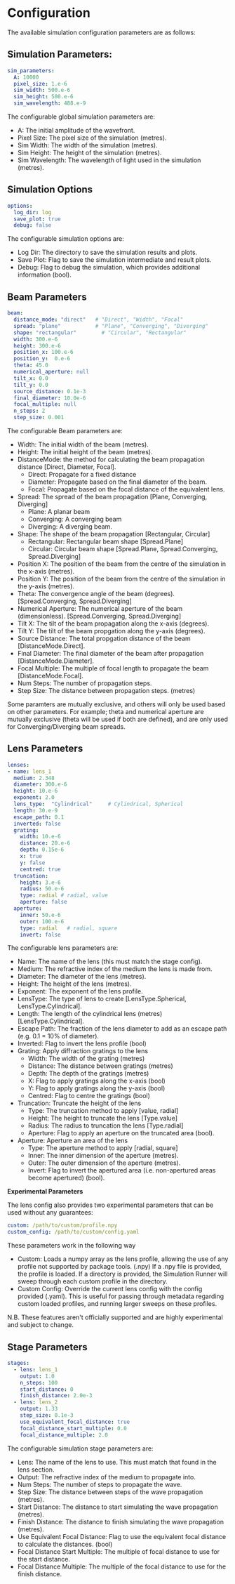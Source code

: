 # Configuration

The available simulation configuration parameters are as follows:

## Simulation Parameters:
```yaml
sim_parameters:
  A: 10000
  pixel_size: 1.e-6 
  sim_width: 500.e-6
  sim_height: 500.e-6
  sim_wavelength: 488.e-9

```
The configurable global simulation parameters are:

- A: The initial amplitude of the wavefront. 
- Pixel Size: The pixel size of the simulation (metres).
- Sim Width: The width of the simulation (metres).
- Sim Height: The height of the simulation (metres).
- Sim Wavelength: The wavelength of light used in the simulation (metres).

## Simulation Options

```yaml
options:
  log_dir: log
  save_plot: true
  debug: false

```

The configurable simulation options are:
- Log Dir: The directory to save the simulation results and plots.
- Save Plot: Flag to save the simulation intermediate and result plots.
- Debug: Flag to debug the simulation, which provides additional information (bool).

## Beam Parameters

```yaml
beam:
  distance_mode: "direct"   # "Direct", "Width", "Focal"
  spread: "plane"           # "Plane", "Converging", "Diverging"
  shape: "rectangular"        # "Circular", "Rectangular"
  width: 300.e-6 
  height: 300.e-6 
  position_x: 100.e-6 
  position_y:  0.e-6
  theta: 45.0 
  numerical_aperture: null 
  tilt_x: 0.0 
  tilt_y: 0.0 
  source_distance: 0.1e-3
  final_diameter: 10.0e-6 
  focal_multiple: null 
  n_steps: 2
  step_size: 0.001

```


The configurable Beam parameters are:
- Width: The initial width of the beam (metres).
- Height: The initial height of the beam (metres).
- DistanceMode: the method for calculating the beam propagation distance [Direct, Diameter, Focal].
  - Direct: Propagate for a fixed distance
  - Diameter: Propagate based on the final diameter of the beam.
  - Focal: Propagate based on the focal distance of the equivalent lens.
- Spread: The spread of the beam propagation [Plane, Converging, Diverging]
  - Plane: A planar beam
  - Converging: A converging beam
  - Diverging: A diverging beam.
- Shape: The shape of the beam propagation [Rectangular, Circular]
  - Rectangular: Rectangular beam shape [Spread.Plane]
  - Circular: Circular beam shape [Spread.Plane, Spread.Converging, Spread.Diverging]
- Position X: The position of the beam from the centre of the simulation in the x-axis (metres).
- Position Y: The position of the beam from the centre of the simulation in the y-axis (metres). 
- Theta: The convergence angle of the beam (degrees). [Spread.Converging, Spread.Diverging] 
- Numerical Aperture: The numerical aperture of the beam (dimensionless). [Spread.Converging, Spread.Diverging] 
- Tilt X: The tilt of the beam propagation along the x-axis (degrees).
- Tilt Y: The tilt of the beam propgation along the y-axis (degrees).
- Source Distance: The total propgation distance of the beam [DistanceMode.Direct].
- Final Diameter: The final diameter of the beam after propagation [DistanceMode.Diameter]. 
- Focal Multiple: The multiple of focal length to propagate the beam [DistanceMode.Focal].
- Num Steps: The number of propagation steps.
- Step Size: The distance between propagation steps. (metres)

Some paramters are mutually exclusive, and others will only be used based on other parameters. For example; theta and numerical aperture are mutually exclusive (theta will be used if both are defined), and are only used for Converging/Diverging beam spreads.

## Lens Parameters

```yaml
lenses:
- name: lens_1
  medium: 2.348 
  diameter: 300.e-6 
  height: 10.e-6 
  exponent: 2.0 
  lens_type:  "Cylindrical"     # Cylindrical, Spherical 
  length: 30.e-9
  escape_path: 0.1
  inverted: false 
  grating: 
    width: 10.e-6 
    distance: 20.e-6 
    depth: 0.15e-6  
    x: true
    y: false
    centred: true
  truncation: 
    height: 3.e-6  
    radius: 50.e-6  
    type: radial # radial, value
    aperture: false
  aperture:
    inner: 50.e-6  
    outer: 100.e-6  
    type: radial   # radial, square
    invert: false
```


The configurable lens parameters are:

- Name: The name of the lens (this must match the stage config).
- Medium: The refractive index of the medium the lens is made from.
- Diameter: The diameter of the lens (metres).
- Height: The height of the lens (metres).
- Exponent: The exponent of the lens profile. 
- LensType: The type of lens to create [LensType.Spherical, LensType.Cylindrical].
- Length: The length of the cylindrical lens (metres) [LensType.Cylindrical].
- Escape Path: The fraction of the lens diameter to add as an escape path (e.g. 0.1 = 10% of diameter).
- Inverted: Flag to invert the lens profile (bool)
- Grating: Apply diffraction gratings to the lens
    - Width: The width of the grating (metres)
    - Distance: The distance between gratings (metres)
    - Depth: The depth of the gratings (metres)
    - X: Flag to apply gratings along the x-axis (bool)
    - Y: Flag to apply gratings along the y-axis (bool)
    - Centred: Flag to centre the gratings (bool)
- Truncation: Truncate the height of the lens
    - Type: The truncation method to apply [value, radial]
    - Height: The height to truncate the lens [Type.value]
    - Radius: The radius to truncation the lens [Type.radial]
    - Aperture: Flag to apply an aperture on the truncated area (bool).
- Aperture: Aperture an area of the lens
    - Type: The aperture method to apply [radial, square]
    - Inner: The inner dimension of the aperture (metres).
    - Outer: The outer dimension of the aperture (metres).
    - Invert: Flag to invert the apertured area (i.e. non-apertured areas become apertured) (bool).


**Experimental Parameters**

The lens config also provides two experimental parameters that can be used without any guarantees:

```yaml
custom: /path/to/custom/profile.npy
custom_config: /path/to/custom/config.yaml
```
These parameters work in the following way
- Custom: Loads a numpy array as the lens profile, allowing the use of any profile not supported by package tools. (.npy) If a .npy file is provided, the profile is loaded. If a directory is provided, the Simulation Runner will sweep through each custom profile in the directory. 
- Custom Config: Override the current lens config with the config provided (.yaml). This is useful for passing through metadata regarding custom loaded profiles, and running larger sweeps on these profiles. 

N.B. These features aren't officially supported and are highly experimental and subject to change.

## Stage Parameters

```yaml
stages:
  - lens: lens_1
    output: 1.0 
    n_steps: 100 
    start_distance: 0
    finish_distance: 2.0e-3 
  - lens: lens_2
    output: 1.33 
    step_size: 0.1e-3 
    use_equivalent_focal_distance: true
    focal_distance_start_multiple: 0.0
    focal_distance_multiple: 2.0 

```

The configurable simulation stage parameters are:

- Lens: The name of the lens to use. This must match that found in the lens section.
- Output: The refractive index of the medium to propagate into. 
- Num Steps: The number of steps to propagate the wave.
- Step Size: The distance between steps of the wave propagation (metres).
- Start Distance: The distance to start simulating the wave propagation (metres).
- Finish Distance: The distance to finish simulating the wave propagation (metres).
- Use Equivalent Focal Distance: Flag to use the equivalent focal distance to calculate the distances. (bool)
- Focal Distance Start Multiple: The multiple of focal distance to use for the start distance. 
- Focal Distance Multiple:  The multiple of the focal distance to use for the finish distance. 
